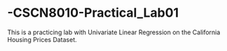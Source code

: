 # -CSCN8010-Practical_Lab01
This is a practicing lab with Univariate Linear Regression on the California Housing Prices Dataset.
